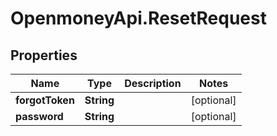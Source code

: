 # OpenmoneyApi.ResetRequest

## Properties
Name | Type | Description | Notes
------------ | ------------- | ------------- | -------------
**forgotToken** | **String** |  | [optional] 
**password** | **String** |  | [optional] 


